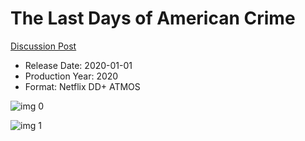 # The Last Days of American Crime

[Discussion Post](https://www.avsforum.com/threads/bass-eq-for-filtered-movies.2995212/post-59807390)

* Release Date: 2020-01-01
* Production Year: 2020
* Format: Netflix DD+ ATMOS

![img 0](https://i.imgur.com/MKeOub0.jpg)

![img 1](https://i.imgur.com/09JDTN5.png)

